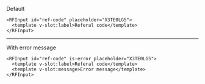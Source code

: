 Default

```vue
<RFInput id="ref-code" placeholder="X3TE0LG5">
  <template v-slot:label>Referal code</template>
</RFInput>
```

---

With error message

```vue
<RFInput id="ref-code" is-error placeholder="X3TE0LG5">
  <template v-slot:label>Referal code</template>
  <template v-slot:message>Error message</template>
</RFInput>
```
